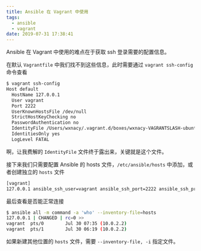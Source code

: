 ```yaml
---
title: Ansible 在 Vagrant 中使用
tags:
  - ansible
  - vagrant
date: 2019-07-31 17:38:41
---
```



Ansible 在 Vagrant 中使用的难点在于获取 ssh 登录需要的配置信息。

<!-- more -->
<!-- toc -->

在默认 `Vagrantfile` 中我们找不到这些信息，此时需要通过 `vagrant ssh-config` 命令查看

```bash
$ vagrant ssh-config
Host default
  HostName 127.0.0.1
  User vagrant
  Port 2222
  UserKnownHostsFile /dev/null
  StrictHostKeyChecking no
  PasswordAuthentication no
  IdentityFile /Users/wxnacy/.vagrant.d/boxes/wxnacy-VAGRANTSLASH-ubuntu1804/0/virtualbox/vagrant_private_key
  IdentitiesOnly yes
  LogLevel FATAL
```

啊，让我费解的 `IdentityFile` 文件终于露出来，关键就是这个文件。

接下来我们只需要配置 Ansible 的 hosts 文件，`/etc/ansible/hosts` 中添加，或者创建独立的 `hosts` 文件

```bash
[vagrant]
127.0.0.1 ansible_ssh_user=vagrant ansible_ssh_port=2222 ansible_ssh_private_key_file=/Users/wxnacy/.vagrant.d/boxes/wxnacy-VAGRANTSLASH-ubuntu1804/0/virtualbox/vagrant_private_key
```

最后查看是否能正常连接

```bash
$ ansible all -m command -a 'who' --inventory-file=hosts
127.0.0.1 | CHANGED | rc=0 >>
vagrant  pts/0        Jul 30 07:35 (10.0.2.2)
vagrant  pts/1        Jul 30 06:19 (10.0.2.2)
```

如果新建其他位置的 `hosts` 文件，需要 `--inventory-file, -i` 指定文件。
